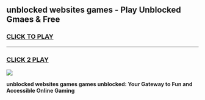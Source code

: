 
## unblocked websites games - Play Unblocked Gmaes & Free
<h3>
<a href="https://premium.freeplayer.one?title=unblocked_websites_games&ref=20F">CLICK TO PLAY</a></h3>
<hr>

<h3>
<a href="https://premium.freeplayer.one?title=unblocked_websites_games&ref=20F">CLICK 2 PLAY</a>
  
</h3>

<a href="https://premium.freeplayer.one?title=unblocked_websites_games&ref=20F/"><img src="https://clearcache.store/games.png"></a>


**unblocked websites games games unblocked: Your Gateway to Fun and Accessible Online Gaming**
